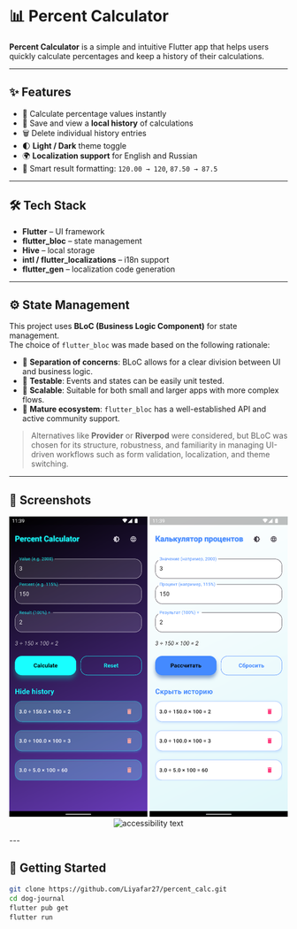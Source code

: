 # 📊 Percent Calculator

**Percent Calculator** is a simple and intuitive Flutter app that helps users quickly calculate percentages and keep a history of their calculations.

---

## ✨ Features

- 🧮 Calculate percentage values instantly
- 💾 Save and view a **local history** of calculations
- 🗑️ Delete individual history entries
- 🌓 **Light / Dark** theme toggle
- 🌍 **Localization support** for English and Russian
- 🧠 Smart result formatting: `120.00 → 120`, `87.50 → 87.5`

---

## 🛠️ Tech Stack

- **Flutter** – UI framework
- **flutter_bloc** – state management
- **Hive** – local storage
- **intl / flutter_localizations** – i18n support
- **flutter_gen** – localization code generation

---

## ⚙️ State Management

This project uses **BLoC (Business Logic Component)** for state management.  
The choice of `flutter_bloc` was made based on the following rationale:

- 🔄 **Separation of concerns**: BLoC allows for a clear division between UI and business logic.
- 🧪 **Testable**: Events and states can be easily unit tested.
- 🔌 **Scalable**: Suitable for both small and larger apps with more complex flows.
- 🧰 **Mature ecosystem**: `flutter_bloc` has a well-established API and active community support.

> Alternatives like **Provider** or **Riverpod** were considered, but BLoC was chosen for its structure, robustness, and familiarity in managing UI-driven workflows such as form validation, localization, and theme switching.

---

## 📸 Screenshots


<p align="center">
    <img src="https://raw.githubusercontent.com/Liyafar27/my_storage/refs/heads/master/Screenshot_1749888796.png" width="250" alt="accessibility text">  
    <img src="https://raw.githubusercontent.com/Liyafar27/my_storage/refs/heads/master/Screenshot_1749888802.png" width="250" alt="accessibility text">
    <img src="https://raw.githubusercontent.com/Liyafar27/my_storage/refs/heads/master/untitled.gif" width="250" alt="accessibility text">

</p>
---

## 🚀 Getting Started

```bash
git clone https://github.com/Liyafar27/percent_calc.git
cd dog-journal
flutter pub get
flutter run
    
